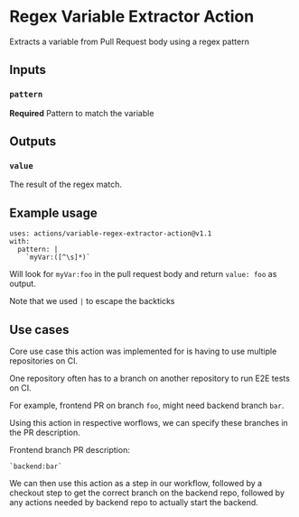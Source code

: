 # Regex Variable Extractor Action

Extracts a variable from Pull Request body using a regex pattern

## Inputs

### `pattern`

**Required** Pattern to match the variable
## Outputs

### `value`

The result of the regex match.

## Example usage

```
uses: actions/variable-regex-extractor-action@v1.1
with:
  pattern: |
    `myVar:([^\s]*)`
```

Will look for `myVar:foo` in the pull request body and return `value: foo` as
output.

Note that we used `|` to escape the backticks

## Use cases

Core use case this action was implemented for is having to use multiple
repositories on CI.

One repository often has to a branch on another repository to run E2E tests on
CI.

For example, frontend PR on branch `foo`, might need backend branch `bar`.

Using this action in respective worflows, we can specify these branches in the
PR description.

Frontend branch PR description:

```
`backend:bar`
```

We can then use this action as a step in our workflow, followed by a checkout
step to get the correct branch on the backend repo, followed by any actions
needed by backend repo to actually start the backend.
